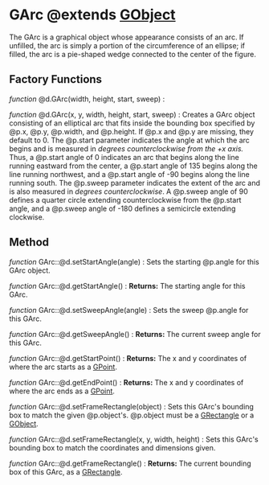 GArc @extends [GObject](../gobject.md)
=======================================

The GArc is a graphical object whose appearance consists of an arc.
If unfilled, the arc is simply a portion of the circumference of an
ellipse; if filled, the arc is a pie-shaped wedge connected to the
center of the figure.

Factory Functions
------------------
*function* @d.GArc(width, height, start, sweep)
: 

*function* @d.GArc(x, y, width, height, start, sweep)
:   Creates a GArc object consisting of an elliptical arc that fits inside
    the bounding box specified by @p.x, @p.y, @p.width, and @p.height.
    If @p.x and @p.y are missing, they default to 0. The @p.start parameter 
    indicates the angle at which the arc begins and is measured 
    in *degrees counterclockwise from the +x axis.*
    Thus, a @p.start angle of 0 indicates an arc that begins
    along the line running eastward from the center, a @p.start angle of 135
    begins along the line running northwest, and a @p.start angle of -90
    begins along the line running south.  The @p.sweep parameter indicates
    the extent of the arc and is also measured in *degrees counterclockwise*.
    A @p.sweep angle of 90 defines a quarter circle extending counterclockwise
    from the @p.start angle, and a @p.sweep angle of -180 defines a semicircle
    extending clockwise.

Method
-------
*function* GArc::@d.setStartAngle(angle)
:   Sets the starting @p.angle for this GArc object.

*function* GArc::@d.getStartAngle()
:   **Returns:** The starting angle for this GArc.

*function* GArc::@d.setSweepAngle(angle)
:   Sets the sweep @p.angle for this GArc.

*function* GArc::@d.getSweepAngle()
:   **Returns:** The current sweep angle for this GArc.

*function* GArc::@d.getStartPoint()
:   **Returns:** The x and y coordinates of where the arc starts as a [GPoint](../util/gpoint.md).

*function* GArc::@d.getEndPoint()
:   **Returns:** The x and y coordinates of where the arc ends as a [GPoint](../util/gpoint.md).

*function* GArc::@d.setFrameRectangle(object)
:   Sets this GArc's bounding box to match the given @p.object's. @p.object must be
    a [GRectangle](../util/grectangle.md) or a [GObject](../gobject.md).

*function* GArc::@d.setFrameRectangle(x, y, width, height)
:   Sets this GArc's bounding box to match the coordinates and dimensions given.

*function* GArc::@d.getFrameRectangle()
:   **Returns:** The current bounding box of this GArc, as a [GRectangle](../util/grectangle.md).